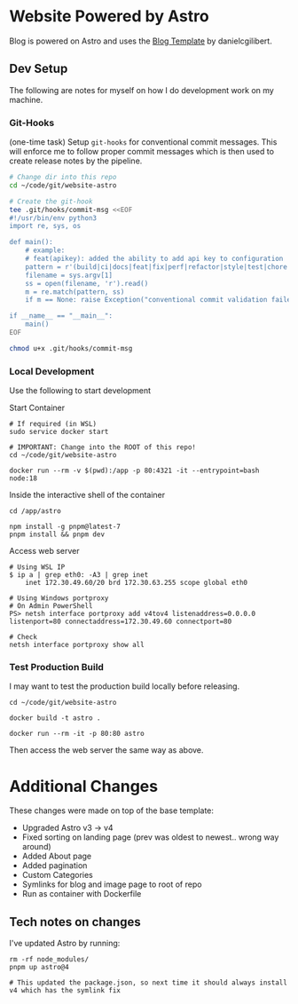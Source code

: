 # Website Powered by Astro
Blog is powered on Astro and uses the [Blog Template](https://github.com/danielcgilibert/blog-template) by danielcgilibert.

## Dev Setup
The following are notes for myself on how I do development work on my machine.

### Git-Hooks
(one-time task) Setup `git-hooks` for conventional commit messages.
This will enforce me to follow proper commit messages which is then used to create release notes by the pipeline.
```bash
# Change dir into this repo
cd ~/code/git/website-astro

# Create the git-hook
tee .git/hooks/commit-msg <<EOF
#!/usr/bin/env python3
import re, sys, os

def main():
	# example:
	# feat(apikey): added the ability to add api key to configuration
	pattern = r'(build|ci|docs|feat|fix|perf|refactor|style|test|chore|revert)(\([\w\-]+\))?:\s.*'
	filename = sys.argv[1]
	ss = open(filename, 'r').read()
	m = re.match(pattern, ss)
	if m == None: raise Exception("conventional commit validation failed")

if __name__ == "__main__":
	main()
EOF

chmod u+x .git/hooks/commit-msg
```

### Local Development
Use the following to start development

Start Container
```shell
# If required (in WSL)
sudo service docker start

# IMPORTANT: Change into the ROOT of this repo!
cd ~/code/git/website-astro

docker run --rm -v $(pwd):/app -p 80:4321 -it --entrypoint=bash node:18
```

Inside the interactive shell of the container
```shell
cd /app/astro

npm install -g pnpm@latest-7
pnpm install && pnpm dev
```

Access web server
```shell
# Using WSL IP
$ ip a | grep eth0: -A3 | grep inet
    inet 172.30.49.60/20 brd 172.30.63.255 scope global eth0

# Using Windows portproxy
# On Admin PowerShell
PS> netsh interface portproxy add v4tov4 listenaddress=0.0.0.0 listenport=80 connectaddress=172.30.49.60 connectport=80

# Check
netsh interface portproxy show all
```

### Test Production Build
I may want to test the production build locally before releasing.
```shell
cd ~/code/git/website-astro

docker build -t astro .

docker run --rm -it -p 80:80 astro
```
Then access the web server the same way as above.

# Additional Changes
These changes were made on top of the base template:
- Upgraded Astro v3 -> v4
- Fixed sorting on landing page (prev was oldest to newest.. wrong way around)
- Added About page
- Added pagination
- Custom Categories
- Symlinks for blog and image page to root of repo
- Run as container with Dockerfile

## Tech notes on changes
I've updated Astro by running:
```
rm -rf node_modules/
pnpm up astro@4

# This updated the package.json, so next time it should always install v4 which has the symlink fix
```